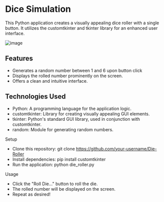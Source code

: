# Dice Simulation 

This Python application creates a visually appealing dice roller with a single button. It utilizes the customtkinter and tkinter library for an enhanced user interface.

![image](https://github.com/gappeah/Dice-Simulation/assets/114095068/f8a86e71-605c-414c-8936-4ffaff294c28)



## Features

* Generates a random number between 1 and 6 upon button click
* Displays the rolled number prominently on the screen.
* Offers a clean and intuitive interface.

## Technologies Used

* Python: A programming language for the application logic.
* customtkinter: Library for creating visually appealing GUI elements.
*  tkinter: Python's standard GUI library, used in conjunction with customtkinter.
* random: Module for generating random numbers.

Setup

* Clone this repository: git clone https://github.com/your-username/Die-Roller
* Install dependencies: pip install customtkinter
* Run the application: python die_roller.py

Usage

* Click the "Roll Die..." button to roll the die.
* The rolled number will be displayed on the screen.
* Repeat as desired!
